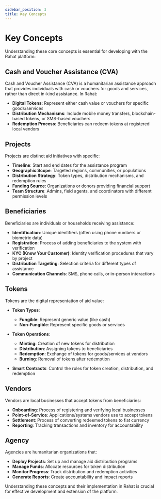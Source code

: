 ```yaml
---
sidebar_position: 3
title: Key Concepts
---
```


# Key Concepts

Understanding these core concepts is essential for developing with the Rahat platform:

## Cash and Voucher Assistance (CVA)

Cash and Voucher Assistance (CVA) is a humanitarian assistance approach that provides individuals with cash or vouchers for goods and services, rather than direct in-kind assistance. In Rahat:

- **Digital Tokens**: Represent either cash value or vouchers for specific goods/services
- **Distribution Mechanisms**: Include mobile money transfers, blockchain-based tokens, or SMS-based vouchers
- **Redemption Process**: Beneficiaries can redeem tokens at registered local vendors

## Projects

Projects are distinct aid initiatives with specific:

- **Timeline**: Start and end dates for the assistance program
- **Geographic Scope**: Targeted regions, communities, or populations
- **Distribution Strategy**: Token types, distribution mechanisms, and redemption rules
- **Funding Source**: Organizations or donors providing financial support
- **Team Structure**: Admins, field agents, and coordinators with different permission levels

## Beneficiaries

Beneficiaries are individuals or households receiving assistance:

- **Identification**: Unique identifiers (often using phone numbers or biometric data)
- **Registration**: Process of adding beneficiaries to the system with verification
- **KYC (Know Your Customer)**: Identity verification procedures that vary by project
- **Distribution Targeting**: Selection criteria for different types of assistance
- **Communication Channels**: SMS, phone calls, or in-person interactions

## Tokens

Tokens are the digital representation of aid value:

- **Token Types**:
  - **Fungible**: Represent generic value (like cash)
  - **Non-Fungible**: Represent specific goods or services
  
- **Token Operations**:
  - **Minting**: Creation of new tokens for distribution
  - **Distribution**: Assigning tokens to beneficiaries
  - **Redemption**: Exchange of tokens for goods/services at vendors
  - **Burning**: Removal of tokens after redemption

- **Smart Contracts**: Control the rules for token creation, distribution, and redemption

## Vendors

Vendors are local businesses that accept tokens from beneficiaries:

- **Onboarding**: Process of registering and verifying local businesses
- **Point-of-Service**: Applications/systems vendors use to accept tokens
- **Settlement**: Process of converting redeemed tokens to fiat currency
- **Reporting**: Tracking transactions and inventory for accountability

## Agency

Agencies are humanitarian organizations that:

- **Deploy Projects**: Set up and manage aid distribution programs
- **Manage Funds**: Allocate resources for token distribution
- **Monitor Progress**: Track distribution and redemption activities
- **Generate Reports**: Create accountability and impact reports

Understanding these concepts and their implementation in Rahat is crucial for effective development and extension of the platform.
